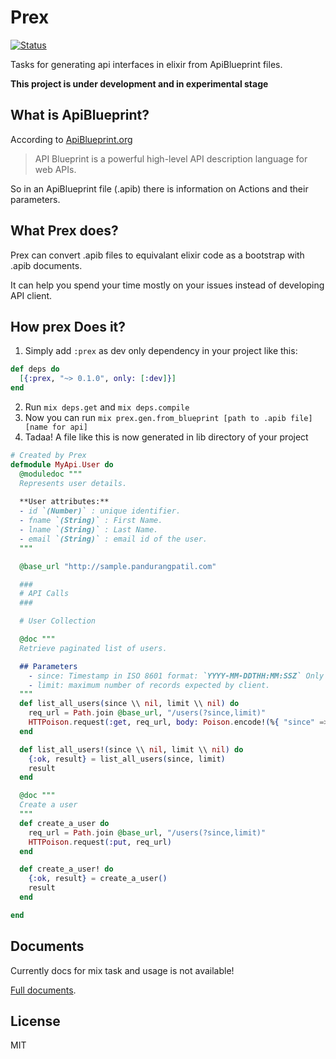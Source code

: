 # Prex
[![Status](https://img.shields.io/badge/status-under%20development-red.svg)]()

Tasks for generating api interfaces in elixir from ApiBlueprint files.

**This project is under development and in experimental stage**

## What is ApiBlueprint?

According to [ApiBlueprint.org](https://apiblueprint.org/)

> API Blueprint is a powerful high-level API description language for web APIs.

So in an ApiBlueprint file (.apib) there is information on Actions and their parameters.

## What Prex does?

Prex can convert .apib files to equivalant elixir code as a bootstrap with .apib documents.

It can help you spend your time mostly on your issues instead of developing API client.

## How prex Does it?

1. Simply add ``:prex`` as dev only dependency in your project like this:

```elixir
def deps do
  [{:prex, "~> 0.1.0", only: [:dev]}]
end
```

2. Run ``mix deps.get`` and ``mix deps.compile``
3. Now you can run ``mix prex.gen.from_blueprint [path to .apib file] [name for api]``
4. Tadaa! A file like this is now generated in lib directory of your project

```elixir
# Created by Prex
defmodule MyApi.User do
  @moduledoc """
  Represents user details.
  
  **User attributes:**
  - id `(Number)` : unique identifier.
  - fname `(String)` : First Name.
  - lname `(String)` : Last Name.
  - email `(String)` : email id of the user.
  """

  @base_url "http://sample.pandurangpatil.com"

  ###
  # API Calls
  ###

  # User Collection

  @doc """
  Retrieve paginated list of users.

  ## Parameters
    - since: Timestamp in ISO 8601 format: `YYYY-MM-DDTHH:MM:SSZ` Only users updated at or after this time are returned.
    - limit: maximum number of records expected by client.
  """
  def list_all_users(since \\ nil, limit \\ nil) do
    req_url = Path.join @base_url, "/users(?since,limit)"
    HTTPoison.request(:get, req_url, body: Poison.encode!(%{ "since" => since, "limit" => limit}), headers: ["Content-Type": "application/json"])
  end

  def list_all_users!(since \\ nil, limit \\ nil) do
    {:ok, result} = list_all_users(since, limit)
    result
  end

  @doc """
  Create a user
  """
  def create_a_user do
    req_url = Path.join @base_url, "/users(?since,limit)"
    HTTPoison.request(:put, req_url)
  end

  def create_a_user! do
    {:ok, result} = create_a_user()
    result
  end

end
```

## Documents

Currently docs for mix task and usage is not available!

[Full documents](https://hexdocs.pm/prex).

## License

MIT
